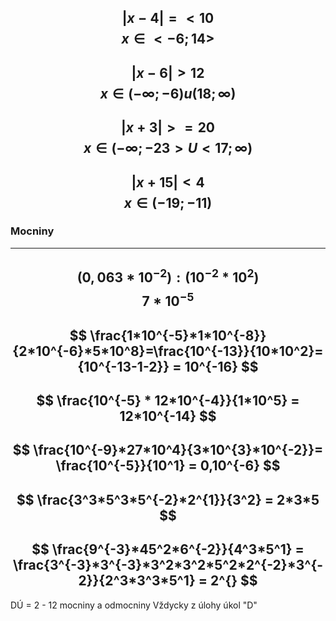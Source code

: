 $$
|x - 4| =< 10
$$
$$
x∈<-6;14> 
$$
---
$$
|x -6|> 12
$$
$$
x∈(-∞;-6)u(18;∞)
$$
---
$$
|x+3|>=20
$$
$$
x∈(-∞;-23>U<17;∞)
$$
---
$$
|x+15|<4
$$
$$
x∈(-19;-11)
$$
---




### Mocniny

---
$$
(0,063 * 10^{-2}):(10^{-2}*10^{2})
$$
$$
7*10^{-5}
$$
---
$$
\frac{1*10^{-5}*1*10^{-8}}{2*10^{-6}*5*10^8}=\frac{10^{-13}}{10*10^2}={10^{-13-1-2}} = 10^{-16}
$$
---
$$
\frac{10^{-5} * 12*10^{-4}}{1*10^5} = 12*10^{-14}
$$
---
$$
\frac{10^{-9}*27*10^4}{3*10^{3}*10^{-2}}= \frac{10^{-5}}{10^1} = 0,10^{-6}
$$
---
$$
\frac{3^3*5^3*5^{-2}*2^{1}}{3^2} = 2*3*5
$$
---
$$
\frac{9^{-3}*45^2*6^{-2}}{4^3*5^1} = \frac{3^{-3}*3^{-3}*3^2*3^2*5^2*2^{-2}*3^{-2}}{2^3*3^3*5^1} = 2^{}
$$
---
DÚ = 2 - 12  mocniny a odmocniny
Vždycky z úlohy úkol "D"